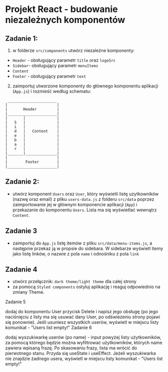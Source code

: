 # Projekt React - budowanie niezależnych komponentów

## Zadanie 1:

1. w folderze `src/components` utwórz niezależne komponenty:

- `Header` - obsługujący parametr `title` oraz `logoSrc`
- `Sidebar`- obsługujący parametr `menuItems`
- `Content`
- `Footer` - obsługujący parametr `text`

2. zaimportuj utworzone komponenty do głównego komponentu aplikacji (`App.js`) i rozmieść według schematu:

```
 ______________________
|                      |
|       Header         |
|______________________|
|       |              |
|   S   |              |
|   i   |              |
|   d   |   Content    |
|   e   |              |
|   b   |              |
|   a   |              |
|   r   |              |
|_______|______________|
|                      |
|        Footer        |
|______________________|

```

## Zadanie 2:

- utwórz komponent `Users` oraz `User`, który wyświetli listę uzytkowników (nazwę oraz email) z pliku `users-data.js` z folderu `src/data` poprzez zaimportowanie jej w głównym komponencie aplikacji (`App`) i przekazanie do komponentu `Users`. Lista ma się wyświetlać wewnątrz `Content`.

## Zadanie 3

- zaimportuj do `App.js` listę itemów z pliku `src/data/menu-items.js`, a następnie przekaz ją w propsie do sidebara. W sidebarze wyświetl itemy jako listę linków, o nazwie z pola `name` i odnośniku z pola `link`

## Zadanie 4

- utwórz przełącznik: `dark theme/light theme` dla całej strony
- za pomocą `Styled components` ostyluj aplikację i reaguj odpowiednio na zmiany Theme.

Zadanie 5

dodaj do komponentu User przycisk Delete i napisz jego obsługę (po jego naciśnięciu z listy ma się usuwać dany User, po odświezeniu strony pojawi się ponownie). Jeśli usuniesz wszystkich userów, wyświetl w miejscu listy komunikat - "Users list empty!"
Zadanie 6

dodaj wyszukiwarkę userów (po name) - input powyżej listy użytkowników, za pomocą którego będzie można wyfiltrować użytkowników, których name zawiera wpisaną frazę. Po skasowaniu frazy, lista ma wrócić do pierwotnego stanu. Przyda się useState i useEffect. Jeżeli wyszukiwarka nie znajdzie żadnego usera, wyświetl w miejscu listy komunikat - "Users list empty!"
